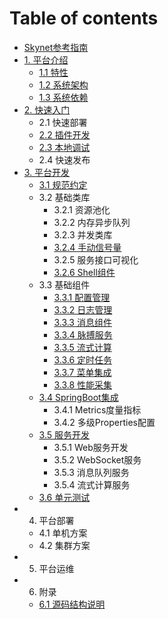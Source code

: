 # Table of contents

* [Skynet参考指南](README.md)
* [1. 平台介绍](1.chapter/README.md)
  * [1.1 特性](1.chapter/1.1-te-xing.md)
  * [1.2 系统架构](1.chapter/1.2-xi-tong-jia-gou.md)
  * [1.3 系统依赖](1.chapter/1.3-xi-tong-yi-lai.md)
* [2. 快速入门](2.chapter/README.md)
  * 2.1 快速部署
  * [2.2 插件开发](2.chapter/2.2-cha-jian-kai-fa.md)
  * [2.3 本地调试](2.chapter/2.3-ben-di-tiao-shi.md)
  * 2.4 快速发布
* [3. 平台开发](3.chapter/README.md)
  * [3.1 规范约定](3.chapter/3.1-gui-fan-yue-ding.md)
  * 3.2 基础类库
    * 3.2.1 资源池化
    * 3.2.2 内存异步队列
    * 3.2.3 并发类库
    * [3.2.4 手动信号量](3.chapter/3.2-ji-chu-lei-ku/3.2.4-shou-dong-xin-hao-liang.md)
    * 3.2.5 服务接口可视化
    * [3.2.6 Shell组件](3.chapter/3.2-ji-chu-lei-ku/3.2.6-shell-zu-jian.md)
  * 3.3 基础组件
    * [3.3.1 配置管理](3.chapter/3.3-ji-chu-zu-jian/3.3.1-pei-zhi-guan-li.md)
    * [3.3.2 日志管理](3.chapter/3.3-ji-chu-zu-jian/3.3.2-ri-zhi-guan-li.md)
    * [3.3.3 消息组件](3.chapter/3.3-ji-chu-zu-jian/3.3.3-xiao-xi-zu-jian.md)
    * [3.3.4 脉搏服务](3.chapter/3.3-ji-chu-zu-jian/3.3.4-mai-bo-fu-wu.md)
    * [3.3.5 流式计算](3.chapter/3.3-ji-chu-zu-jian/3.3.5-liu-shi-ji-suan.md)
    * [3.3.6 定时任务](3.chapter/3.3-ji-chu-zu-jian/3.3.6-ding-shi-ren-wu.md)
    * [3.3.7 菜单集成](3.chapter/3.3-ji-chu-zu-jian/3.3.7-cai-dan-ji-cheng.md)
    * [3.3.8 性能采集](3.chapter/3.3-ji-chu-zu-jian/3.3.8-xing-neng-cai-ji.md)
  * [3.4 SpringBoot集成](3.chapter/3.4-springboot-ji-cheng/README.md)
    * 3.4.1 Metrics度量指标
    * 3.4.2 多级Properties配置
  * [3.5 服务开发](3.chapter/3.5-fu-wu-kai-fa/README.md)
    * 3.5.1 Web服务开发
    * 3.5.2 WebSocket服务
    * 3.5.3 消息队列服务
    * 3.5.4 流式计算服务
  * [3.6 单元测试](3.chapter/3.6-dan-yuan-ce-shi.md)
* 4. 平台部署
  * 4.1 单机方案
  * 4.2 集群方案
* 5. 平台运维
* 6. 附录
  * [6.1 源码结构说明](6.chapter/6.1-yuan-ma-jie-gou-shuo-ming.md)

